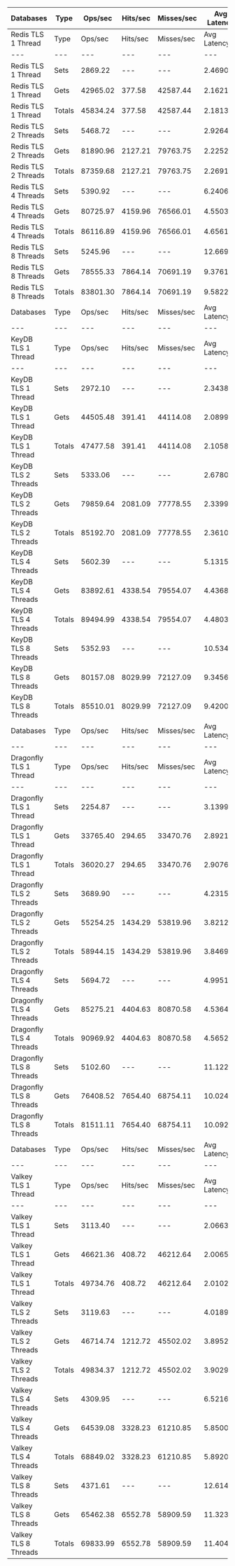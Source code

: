 | Databases | Type | Ops/sec | Hits/sec | Misses/sec | Avg Latency | p50 Latency | p99 Latency | p99.9 Latency | KB/sec |
| --- | --- | --- | --- | --- | --- | --- | --- | --- | --- |
| Redis TLS 1 Thread | Type | Ops/sec | Hits/sec | Misses/sec | Avg Latency | p50 Latency | p99 Latency | p99.9 Latency | KB/sec |
| --- | --- | --- | --- | --- | --- | --- | --- | --- | --- |
Redis TLS 1 Thread | Sets | 2869.22 | --- | --- | 2.46907 | 2.15900 | 3.45500 | 117.75900 | 1568.66 |
Redis TLS 1 Thread | Gets | 42965.02 | 377.58 | 42587.44 | 2.16210 | 2.14300 | 3.39100 | 3.77500 | 1861.55 |
Redis TLS 1 Thread | Totals | 45834.24 | 377.58 | 42587.44 | 2.18132 | 2.14300 | 3.40700 | 3.82300 | 3430.21 |
Redis TLS 2 Threads | Sets | 5468.72 | --- | --- | 2.92648 | 2.20700 | 4.76700 | 261.11900 | 2989.86 |
Redis TLS 2 Threads | Gets | 81890.96 | 2127.21 | 79763.75 | 2.22520 | 2.19100 | 4.47900 | 6.23900 | 4256.02 |
Redis TLS 2 Threads | Totals | 87359.68 | 2127.21 | 79763.75 | 2.26910 | 2.19100 | 4.47900 | 6.39900 | 7245.87 |
Redis TLS 4 Threads | Sets | 5390.92 | --- | --- | 6.24066 | 4.47900 | 9.27900 | 622.59100 | 2947.33 |
Redis TLS 4 Threads | Gets | 80725.97 | 4159.96 | 76566.01 | 4.55031 | 4.47900 | 8.89500 | 10.94300 | 5233.03 |
Redis TLS 4 Threads | Totals | 86116.89 | 4159.96 | 76566.01 | 4.65613 | 4.47900 | 8.89500 | 11.19900 | 8180.36 |
Redis TLS 8 Threads | Sets | 5245.96 | --- | --- | 12.66961 | 9.08700 | 19.32700 | 1359.87100 | 2868.07 |
Redis TLS 8 Threads | Gets | 78555.33 | 7864.14 | 70691.19 | 9.37611 | 9.08700 | 18.55900 | 23.93500 | 7011.52 |
Redis TLS 8 Threads | Totals | 83801.30 | 7864.14 | 70691.19 | 9.58229 | 9.08700 | 18.68700 | 24.57500 | 9879.60 |
| Databases | Type | Ops/sec | Hits/sec | Misses/sec | Avg Latency | p50 Latency | p99 Latency | p99.9 Latency | KB/sec |
| --- | --- | --- | --- | --- | --- | --- | --- | --- | --- |
| KeyDB TLS 1 Thread | Type | Ops/sec | Hits/sec | Misses/sec | Avg Latency | p50 Latency | p99 Latency | p99.9 Latency | KB/sec |
| --- | --- | --- | --- | --- | --- | --- | --- | --- | --- |
KeyDB TLS 1 Thread | Sets | 2972.10 | --- | --- | 2.34386 | 2.14300 | 3.31100 | 100.86300 | 1624.90 |
KeyDB TLS 1 Thread | Gets | 44505.48 | 391.41 | 44114.08 | 2.08995 | 2.11100 | 3.23100 | 3.58300 | 1928.44 |
KeyDB TLS 1 Thread | Totals | 47477.58 | 391.41 | 44114.08 | 2.10584 | 2.11100 | 3.23100 | 3.61500 | 3553.34 |
KeyDB TLS 2 Threads | Sets | 5333.06 | --- | --- | 2.67800 | 2.09500 | 5.31100 | 141.31100 | 2915.69 |
KeyDB TLS 2 Threads | Gets | 79859.64 | 2081.09 | 77778.55 | 2.33991 | 2.09500 | 5.08700 | 6.94300 | 4153.79 |
KeyDB TLS 2 Threads | Totals | 85192.70 | 2081.09 | 77778.55 | 2.36108 | 2.09500 | 5.11900 | 7.16700 | 7069.48 |
KeyDB TLS 4 Threads | Sets | 5602.39 | --- | --- | 5.13153 | 4.41500 | 10.49500 | 288.76700 | 3062.94 |
KeyDB TLS 4 Threads | Gets | 83892.61 | 4338.54 | 79554.07 | 4.43689 | 4.41500 | 9.98300 | 12.60700 | 5446.05 |
KeyDB TLS 4 Threads | Totals | 89494.99 | 4338.54 | 79554.07 | 4.48038 | 4.41500 | 10.04700 | 12.99100 | 8508.99 |
KeyDB TLS 8 Threads | Sets | 5352.93 | --- | --- | 10.53444 | 9.08700 | 22.14300 | 503.80700 | 2926.55 |
KeyDB TLS 8 Threads | Gets | 80157.08 | 8029.99 | 72127.09 | 9.34565 | 9.08700 | 21.11900 | 27.26300 | 7157.25 |
KeyDB TLS 8 Threads | Totals | 85510.01 | 8029.99 | 72127.09 | 9.42007 | 9.08700 | 21.24700 | 27.90300 | 10083.81 |
| Databases | Type | Ops/sec | Hits/sec | Misses/sec | Avg Latency | p50 Latency | p99 Latency | p99.9 Latency | KB/sec |
| --- | --- | --- | --- | --- | --- | --- | --- | --- | --- |
| Dragonfly TLS 1 Thread | Type | Ops/sec | Hits/sec | Misses/sec | Avg Latency | p50 Latency | p99 Latency | p99.9 Latency | KB/sec |
| --- | --- | --- | --- | --- | --- | --- | --- | --- | --- |
Dragonfly TLS 1 Thread | Sets | 2254.87 | --- | --- | 3.13999 | 2.84700 | 6.49500 | 107.51900 | 1232.78 |
Dragonfly TLS 1 Thread | Gets | 33765.40 | 294.65 | 33470.76 | 2.89211 | 2.84700 | 6.43100 | 7.03900 | 1461.91 |
Dragonfly TLS 1 Thread | Totals | 36020.27 | 294.65 | 33470.76 | 2.90763 | 2.84700 | 6.43100 | 7.07100 | 2694.69 |
Dragonfly TLS 2 Threads | Sets | 3689.90 | --- | --- | 4.23158 | 3.77500 | 9.02300 | 157.69500 | 2017.34 |
Dragonfly TLS 2 Threads | Gets | 55254.25 | 1434.29 | 53819.96 | 3.82126 | 3.75900 | 8.70300 | 10.30300 | 2871.16 |
Dragonfly TLS 2 Threads | Totals | 58944.15 | 1434.29 | 53819.96 | 3.84694 | 3.75900 | 8.76700 | 10.43100 | 4888.50 |
Dragonfly TLS 4 Threads | Sets | 5694.72 | --- | --- | 4.99519 | 4.70300 | 10.75100 | 181.24700 | 3113.42 |
Dragonfly TLS 4 Threads | Gets | 85275.21 | 4404.63 | 80870.58 | 4.53649 | 4.70300 | 10.30300 | 13.31100 | 5533.08 |
Dragonfly TLS 4 Threads | Totals | 90969.92 | 4404.63 | 80870.58 | 4.56520 | 4.70300 | 10.36700 | 13.50300 | 8646.50 |
Dragonfly TLS 8 Threads | Sets | 5102.60 | --- | --- | 11.12211 | 10.04700 | 25.47100 | 458.75100 | 2789.69 |
Dragonfly TLS 8 Threads | Gets | 76408.52 | 7654.40 | 68754.11 | 10.02400 | 10.04700 | 24.31900 | 33.79100 | 6822.51 |
Dragonfly TLS 8 Threads | Totals | 81511.11 | 7654.40 | 68754.11 | 10.09275 | 10.04700 | 24.44700 | 35.07100 | 9612.20 |
| Databases | Type | Ops/sec | Hits/sec | Misses/sec | Avg Latency | p50 Latency | p99 Latency | p99.9 Latency | KB/sec |
| --- | --- | --- | --- | --- | --- | --- | --- | --- | --- |
| Valkey TLS 1 Thread | Type | Ops/sec | Hits/sec | Misses/sec | Avg Latency | p50 Latency | p99 Latency | p99.9 Latency | KB/sec |
| --- | --- | --- | --- | --- | --- | --- | --- | --- | --- |
Valkey TLS 1 Thread | Sets | 3113.40 | --- | --- | 2.06637 | 1.93500 | 3.35900 | 25.21500 | 1702.15 |
Valkey TLS 1 Thread | Gets | 46621.36 | 408.72 | 46212.64 | 2.00650 | 1.92700 | 3.26300 | 5.75900 | 2019.47 |
Valkey TLS 1 Thread | Totals | 49734.76 | 408.72 | 46212.64 | 2.01025 | 1.92700 | 3.27900 | 6.43100 | 3721.62 |
Valkey TLS 2 Threads | Sets | 3119.63 | --- | --- | 4.01891 | 4.22300 | 8.44700 | 56.31900 | 1705.56 |
Valkey TLS 2 Threads | Gets | 46714.74 | 1212.72 | 45502.02 | 3.89525 | 4.19100 | 8.25500 | 10.17500 | 2427.47 |
Valkey TLS 2 Threads | Totals | 49834.37 | 1212.72 | 45502.02 | 3.90299 | 4.22300 | 8.25500 | 10.36700 | 4133.04 |
Valkey TLS 4 Threads | Sets | 4309.95 | --- | --- | 6.52162 | 5.72700 | 12.09500 | 282.62300 | 2356.34 |
Valkey TLS 4 Threads | Gets | 64539.08 | 3328.23 | 61210.85 | 5.85002 | 5.72700 | 11.51900 | 14.52700 | 4184.94 |
Valkey TLS 4 Threads | Totals | 68849.02 | 3328.23 | 61210.85 | 5.89206 | 5.72700 | 11.58300 | 14.78300 | 6541.27 |
Valkey TLS 8 Threads | Sets | 4371.61 | --- | --- | 12.61460 | 11.00700 | 22.65500 | 548.86300 | 2390.05 |
Valkey TLS 8 Threads | Gets | 65462.38 | 6552.78 | 58909.59 | 11.32333 | 11.00700 | 21.63100 | 27.39100 | 5842.58 |
Valkey TLS 8 Threads | Totals | 69833.99 | 6552.78 | 58909.59 | 11.40416 | 11.00700 | 21.75900 | 28.03100 | 8232.63 |
